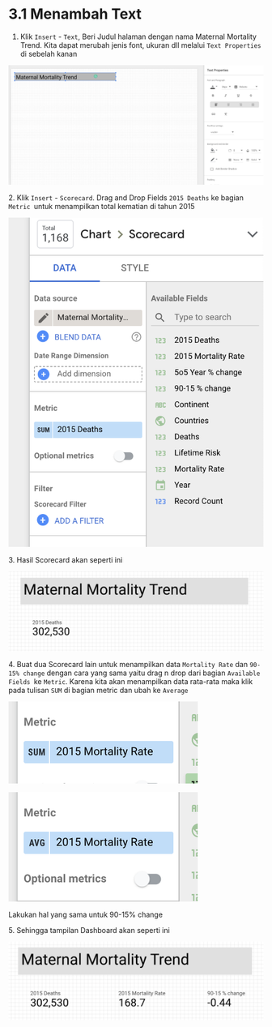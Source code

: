 # 3.1 Menambah Text

1. Klik `Insert` - `Text`, Beri Judul halaman dengan nama Maternal Mortality Trend. Kita dapat merubah jenis font, ukuran dll melalui `Text Properties` di sebelah kanan

![](<../.gitbook/assets/image (16).png>)

2\. Klik `Insert` - `Scorecard`. Drag and Drop Fields `2015 Deaths` ke bagian `Metric `untuk menampilkan total kematian di tahun 2015

&#x20;![](<../.gitbook/assets/image (32).png>)

3\. Hasil Scorecard akan seperti ini

![](<../.gitbook/assets/image (30).png>)

4\. Buat dua Scorecard lain untuk menampilkan data `Mortality Rate` dan `90-15% change` dengan cara yang sama yaitu drag n drop dari bagian `Available Fields `ke `Metric`. Karena kita akan menampilkan data rata-rata maka klik pada tulisan `SUM` di bagian metric dan ubah ke `Average`

![](<../.gitbook/assets/image (7).png>)

![](<../.gitbook/assets/image (6).png>)

Lakukan hal yang sama untuk 90-15% change

5\. Sehingga tampilan Dashboard akan seperti ini

![](<../.gitbook/assets/image (29).png>)

